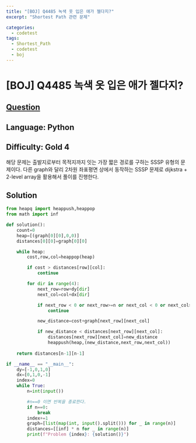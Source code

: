 ```yaml
---
title: "[BOJ] Q4485 녹색 옷 입은 애가 젤다지?"
excerpt: "Shortest Path 관련 문제"

categories:
  - codetest
tags:
  - Shortest_Path
  - codetest
  - boj
---
```

# [BOJ] Q4485 녹색 옷 입은 애가 젤다지?
## [Question](https://www.acmicpc.net/problem/4485)
## Language: Python
## Difficulty: Gold 4

해당 문제는 출발지로부터 목적지까지 잇는 가장 짧은 경로를 구하는 SSSP 유형의 문제이다. 다른 graph와 달리 2차원 좌표평면 상에서 동작하는 SSSP 문제로 dijkstra + 2-level array을 활용해서 풀이를 진행한다.

## Solution

```python
from heapq import heappush,heappop
from math import inf

def solution():
    count=0
    heap=[(graph[0][0],0,0)]
    distances[0][0]=graph[0][0]

    while heap:
        cost,row,col=heappop(heap)

        if cost > distances[row][col]:
            continue

        for dir in range(4):
            next_row=row+dy[dir]
            next_col=col+dx[dir]

            if next_row < 0 or next_row>=n or next_col < 0 or next_col>=n:
                continue

            new_distance=cost+graph[next_row][next_col]

            if new_distance < distances[next_row][next_col]:
                distances[next_row][next_col]=new_distance
                heappush(heap,(new_distance,next_row,next_col))
    
    return distances[n-1][n-1]

if __name__ == "__main__":
    dy=[-1,0,1,0]
    dx=[0,1,0,-1]
    index=0
    while True:
        n=int(input())

        #n==0 이면 반복을 종료한다. 
        if n==0:
            break
        index+=1       
        graph=[list(map(int, input().split())) for _ in range(n)]
        distances=[[inf] * n for _ in range(n)]
        print(f"Problem {index}: {solution()}")



```

